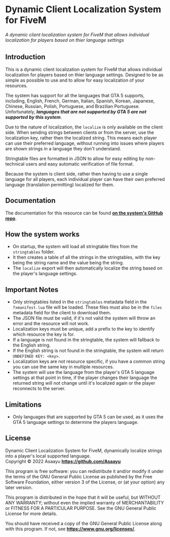 # Dynamic Client Localization System for FiveM
###### A dynamic client localization system for FiveM that allows individual localization for players based on thier language settings

## Introduction
This is a dynamic client localization system for FiveM that allows individual localization for players based on thier language settings.
Designed to be as simple as possible to use and to allow for easy localization of your resources.

The system has support for all the languages that GTA 5 supports, including, English, French, German, Italian, Spanish, Korean, Japanese, Chinese, Russian, Polish, Portuguese, and Brazilian Portuguese.<br>
Unfortunately, ***languages that are not supported by GTA 5 are not supported by this system***.

Due to the nature of localization, the `localize` is only available on the client side. When sending strings between clients or from the server, use the localization key,
rather then the localized string. This means each player can use their preferred language, without running into issues where players are shown strings in a language they don't understand.

Stringtable files are formatted in JSON to allow for easy editing by non-technical users and easy automatic verification of file format.

Because the system is client side, rather then having to use a single language for all players, each individual player can have their own preferred language (translation permitting) localized for them.

## Documentation
The documentation for this resource can be found [**on the system's GitHub repo**](https://github.com/Asaayu/dynamic-client-localization-system-for-fivem/wiki).


## How the system works
- On startup, the system will load all stringtable files from the `stringtables` folder.
- It then creates a table of all the strings in the stringtables, with the key being the string name and the value being the string.
- The `localize` export will then automatically localize the string based on the player's language settings.


## Important Notes
- Only stringtables listed in the `stringtables` metadata field in the `fxmanifest.lua` file will be loaded. These files must also be in the `files` metadata field for the client to download them.
- The JSON file must be valid, if it's not valid the system will throw an error and the resource will not work.
- Localization keys must be unique, add a prefix to the key to identify which resource the key is for.
- If a language is not found in the stringtable, the system will fallback to the English string.
- If the English string is not found in the stringtable, the system will return `UNDEFINED KEY: <key>`.
- Localization keys are not resource specific, if you have a common string you can use the same key in multiple resources.
- The system will use the language from the player's GTA 5 language settings at that point in time, if the player changes their language the returned string will not change until it's localized again or the player reconnects to the server.


## Limitations
- Only languages that are supported by GTA 5 can be used, as it uses the GTA 5 language settings to determine the players language.


## License
Dynamic Client Localization System for FiveM, dynamically localize strings into a player's local supported language.<br>
Copyright © 2022  Asaayu **<https://github.com/Asaayu>**

This program is free software: you can redistribute it and/or modify
it under the terms of the GNU General Public License as published by
the Free Software Foundation, either version 3 of the License, or
(at your option) any later version.

This program is distributed in the hope that it will be useful,
but WITHOUT ANY WARRANTY; without even the implied warranty of
MERCHANTABILITY or FITNESS FOR A PARTICULAR PURPOSE.  See the
GNU General Public License for more details.

You should have received a copy of the GNU General Public License
along with this program.  If not, see **<https://www.gnu.org/licenses/>**.
